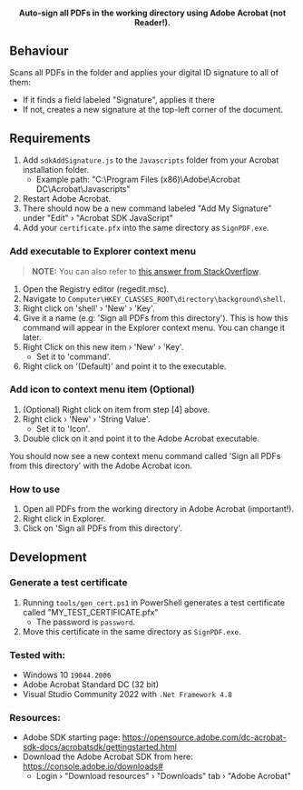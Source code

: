 <h4 align="center">
    Auto-sign all PDFs in the working directory using Adobe Acrobat (not Reader!).
</h4>


## Behaviour
Scans all PDFs in the folder and applies your digital ID signature to all of them:
- If it finds a field labeled "Signature", applies it there
- If not, creates a new signature at the top-left corner of the document.


## Requirements
1. Add `sdkAddSignature.js` to the `Javascripts` folder from your Acrobat installation folder.
    - Example path: "C:\Program Files (x86)\Adobe\Acrobat DC\Acrobat\Javascripts"
2. Restart Adobe Acrobat.
3. There should now be a new command labeled "Add My Signature" under "Edit" › "Acrobat SDK JavaScript"
4. Add your `certificate.pfx` into the same directory as `SignPDF.exe`.


### Add executable to Explorer context menu
> **NOTE:** You can also refer to [this answer from StackOverflow](https://stackoverflow.com/questions/3681032/set-icon-for-custom-right-click-context-menu-item-for-all-desktop-shortcuts-win).
1. Open the Registry editor (regedit.msc).
2. Navigate to `Computer\HKEY_CLASSES_ROOT\directory\background\shell`.
3. Right click on 'shell' › 'New' › 'Key'.
4. Give it a name (e.g: 'Sign all PDFs from this directory'). This is how this command will appear in the Explorer context menu. You can change it later.
5. Right Click on this new item › 'New' › 'Key'.
    - Set it to 'command'.
7. Right click on '(Default)' and point it to the executable.


### Add icon to context menu item (Optional)
1. (Optional) Right click on item from step [4] above.
2. Right click › 'New' › 'String Value'.
    - Set it to 'Icon'.
3. Double click on it and point it to the Adobe Acrobat executable.

You should now see a new context menu command called 'Sign all PDFs from this directory' with the Adobe Acrobat icon.


### How to use
1. Open all PDFs from the working directory in Adobe Acrobat (important!).
2. Right click in Explorer.
3. Click on 'Sign all PDFs from this directory'.


## Development
### Generate a test certificate
1. Running `tools/gen_cert.ps1` in PowerShell generates a test certificate called "MY_TEST_CERTIFICATE.pfx"
    - The password is `password`.
2. Move this certificate in the same directory as `SignPDF.exe`.

### Tested with:
- Windows 10 `19044.2006`
- Adobe Acrobat Standard DC (32 bit)
- Visual Studio Community 2022 with `.Net Framework 4.8`


### Resources:
- Adobe SDK starting page: https://opensource.adobe.com/dc-acrobat-sdk-docs/acrobatsdk/gettingstarted.html
- Download the Adobe Acrobat SDK from here: https://console.adobe.io/downloads#
    - Login › "Download resources" › "Downloads" tab › "Adobe Acrobat"
